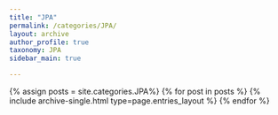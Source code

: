 ```yaml
---
title: "JPA"
permalink: /categories/JPA/
layout: archive
author_profile: true
taxonomy: JPA
sidebar_main: true

---
```


{% assign posts = site.categories.JPA%}
{% for post in posts %} {% include archive-single.html type=page.entries_layout %} {% endfor %}

